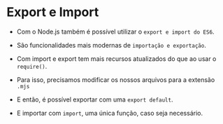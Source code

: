 # Export e Import

- Com o Node.js também é possível utilizar o `export e import do ES6`.

- São funcionalidades mais modernas de `importação e exportação`.

- Com import e export tem mais recursos atualizados do que ao usar o `require()`.

- Para isso, precisamos modificar os nossos arquivos para a extensão `.mjs`

- E então, é possível exportar com uma `export default`.

- E importar com `import`, uma única função, caso seja necessário.